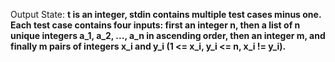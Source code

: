 Output State: **t is an integer, stdin contains multiple test cases minus one. Each test case contains four inputs: first an integer n, then a list of n unique integers a_1, a_2, ..., a_n in ascending order, then an integer m, and finally m pairs of integers x_i and y_i (1 <= x_i, y_i <= n, x_i != y_i).**